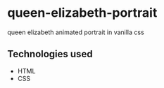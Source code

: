 # queen-elizabeth-portrait

queen elizabeth animated portrait in vanilla css

## Technologies used

* HTML
* CSS
